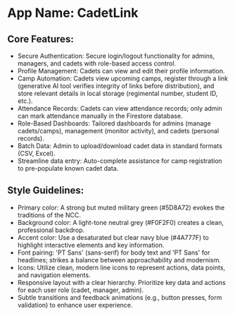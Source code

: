 # **App Name**: CadetLink

## Core Features:

- Secure Authentication: Secure login/logout functionality for admins, managers, and cadets with role-based access control.
- Profile Management: Cadets can view and edit their profile information.
- Camp Automation: Cadets view upcoming camps, register through a link (generative AI tool verifies integrity of links before distribution), and store relevant details in local storage (regimental number, student ID, etc.).
- Attendance Records: Cadets can view attendance records; only admin can mark attendance manually in the Firestore database.
- Role-Based Dashboards: Tailored dashboards for admins (manage cadets/camps), management (monitor activity), and cadets (personal records).
- Batch Data: Admin to upload/download cadet data in standard formats (CSV, Excel).
- Streamline data entry: Auto-complete assistance for camp registration to pre-populate known cadet data.

## Style Guidelines:

- Primary color: A strong but muted military green (#5D8A72) evokes the traditions of the NCC.
- Background color: A light-tone neutral grey (#F0F2F0) creates a clean, professional backdrop.
- Accent color: Use a desaturated but clear navy blue (#4A777F) to highlight interactive elements and key information.
- Font pairing: 'PT Sans' (sans-serif) for body text and 'PT Sans' for headlines; strikes a balance between approachability and modernism.
- Icons: Utilize clean, modern line icons to represent actions, data points, and navigation elements.
- Responsive layout with a clear hierarchy. Prioritize key data and actions for each user role (cadet, manager, admin).
- Subtle transitions and feedback animations (e.g., button presses, form validation) to enhance user experience.